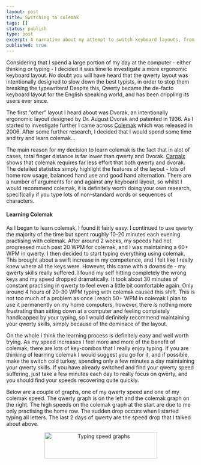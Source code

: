 ```yaml
---
layout: post
title: Switching to colemak
tags: []
status: publish 
type: post
excerpt: A narrative about my attempt to switch keyboard layouts, from qwerty to colemak.
published: true
---
```


Considering that I spend a large portion of my day at the computer - either thinking or typing - I decided it was time to investigate a more ergonomic keyboard layout. No doubt you will have heard that the qwerty layout was intentionally designed to slow down the best typists, in order to stop them breaking the typewriters! Despite this, Qwerty became the de-facto keyboard layout for the English speaking world, and has been crippling its users ever since.

The first "other" layout I heard about was Dvorak, an intentionally ergonomic layout designed by Dr. August Dvorak and patented in 1936. As I started to investigate further I came across [Colemak][1] which was released in 2006. After some further research, I decided that I would spend some time and try and learn colemak...

The main reason for my decision to learn colemak is the fact that in alot of cases, total finger distance is far lower than qwerty and Dvorak. [Carpalx][2] shows that colemak requires far less effort that both qwerty and dvorak. The detailed statistics simply highlight the features of the layout - lots of home row usage, balanced hand use and good hand alternation. There are a number of arguments for and against any keyboard layout, so whilst I would recommend colemak, it is definitely worth doing your own research, specifically if you type lots of non-standard words or sequences of characters.

#### Learning Colemak

As I began to learn colemak, I found it fairly easy. I continued to use qwerty the majority of the time but spent roughly 10-20 minutes each evening practising with colemak. After around 2 weeks, my speeds had not progressed much past 20 WPM for colemak, and I was maintaining a 60+ WPM in qwerty. I then decided to start typing everything using colemak. This brought about a swift increase in my competence, and I felt like I really knew where all the keys were. However, this came with a downside - my qwerty skills really suffered. I found my self hitting completely the wrong keys and my speed dropped dramatically. It took about 30 minutes of constant practising in qwerty to feel even a little bit comfortable again. Only around 4 hours of 20-30 WPM typing with colemak caused this shift. This is not too much of a problem as once I reach 50+ WPM in colemak I plan to use it permanently on my home computers, however, there is nothing more frustrating than sitting down at a computer and feeling completely handicapped by your typing, so I would definitely recommend maintaining your qwerty skills, simply because of the dominace of the layout.

On the whole I think the learning process is definitely easy and well worth trying. As my speed increases I feel more and more of the benefit of colemak, there are lots of key-combos that I really enjoy typing. If you are thinking of learning colemak I would suggest you go for it, and if possible, make the switch cold turkey, spending only a few minutes a day maintaining your qwerty skills. If you have already switched and find your qwerty speed suffering, just take a few minutes each day to really focus on qwerty, and you should find your speeds recovering quite quickly.

Below are a couple of graphs, one of my qwerty speed and one of my colemak speed. The qwerty graph is on the left and the colemak graph on the right. The high speeds on the colemak graph at the start are due to me only practising the home row. The sudden drop occurs when I started typing all letters. The last 2 days of qwerty are the speed drop that I talked about above.

<p style="text-align: center;">
  <a href="http://www.davidbeckingsale.com/blog/wp-content/uploads/2010/11/speeds.png"><img class="alignnone size-medium wp-image-151" title="speeds" src="http://www.davidbeckingsale.com/blog/wp-content/uploads/2010/11/speeds-300x70.png" alt="Typing speed graphs" width="300" height="70" /></a>
</p>

 [1]: www.colemak.com
 [2]: http://mkweb.bcgsc.ca/carpalx/?colemak
